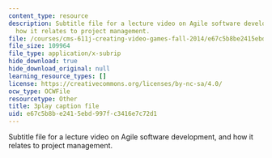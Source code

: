 ```yaml
---
content_type: resource
description: Subtitle file for a lecture video on Agile software development, and
  how it relates to project management.
file: /courses/cms-611j-creating-video-games-fall-2014/e67c5b8be2415ebd997fc3416e7c72d1_UxMpn92vGXs.vtt
file_size: 109964
file_type: application/x-subrip
hide_download: true
hide_download_original: null
learning_resource_types: []
license: https://creativecommons.org/licenses/by-nc-sa/4.0/
ocw_type: OCWFile
resourcetype: Other
title: 3play caption file
uid: e67c5b8b-e241-5ebd-997f-c3416e7c72d1
---
```

Subtitle file for a lecture video on Agile software development, and how it relates to project management.